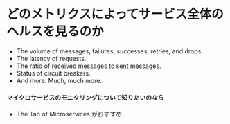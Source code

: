 # どのメトリクスによってサービス全体のヘルスを見るのか
* The volume of messages, failures, successes, retries, and drops.
* The latency of requests.
* The ratio of received messages to sent messages.
* Status of circuit breakers.
* And more. Much, much more.

#### マイクロサービスのモニタリングについて知りたいのなら
* The Tao of Microservices がおすすめ
